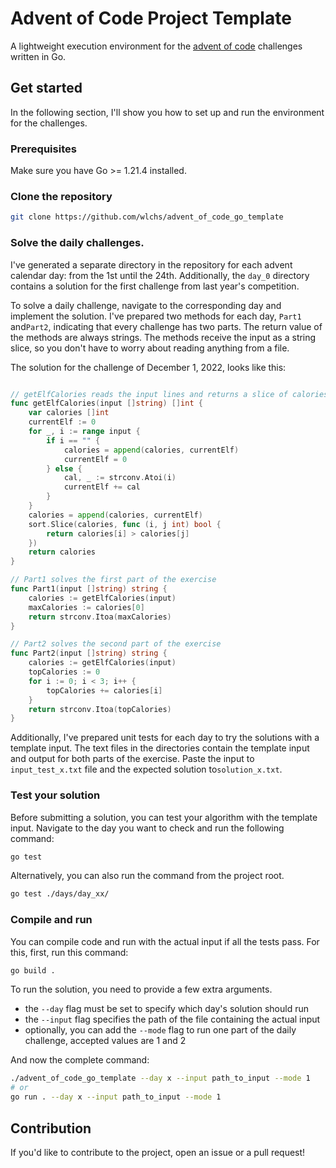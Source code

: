 # Advent of Code Project Template

A lightweight execution environment for the [advent of code](https://adventofcode.com/) challenges written in Go.

## Get started

In the following section, I'll show you how to set up and run the environment for the challenges.

### Prerequisites

Make sure you have Go >= 1.21.4 installed.

### Clone the repository

```sh
git clone https://github.com/wlchs/advent_of_code_go_template
```

### Solve the daily challenges.

I've generated a separate directory in the repository for each advent calendar day: from the 1st until the 24th. Additionally, the `day_0`
directory contains a solution for the first challenge from last year's competition.

To solve a daily challenge, navigate to the corresponding day and implement the solution. I've prepared two methods for each day, `Part1`
and`Part2`, indicating that every challenge has two parts. The return value of the methods are always strings. The methods receive the input
as a string slice, so you don't have to worry about reading anything from a file.

The solution for the challenge of December 1, 2022, looks like this:

```go

// getElfCalories reads the input lines and returns a slice of calories for each elf
func getElfCalories(input []string) []int {
    var calories []int
    currentElf := 0
    for _, i := range input {
        if i == "" {
            calories = append(calories, currentElf)
            currentElf = 0
        } else {
            cal, _ := strconv.Atoi(i)
            currentElf += cal
        }
    }
    calories = append(calories, currentElf)
    sort.Slice(calories, func (i, j int) bool {
        return calories[i] > calories[j]
    })
    return calories
}

// Part1 solves the first part of the exercise
func Part1(input []string) string {
    calories := getElfCalories(input)
    maxCalories := calories[0]
    return strconv.Itoa(maxCalories)
}

// Part2 solves the second part of the exercise
func Part2(input []string) string {
    calories := getElfCalories(input)
    topCalories := 0
    for i := 0; i < 3; i++ {
        topCalories += calories[i]
    }
    return strconv.Itoa(topCalories)
}

```

Additionally, I've prepared unit tests for each day to try the solutions with a template input. The text files in the directories contain
the template input and output for both parts of the exercise. Paste the input to `input_test_x.txt` file and the expected solution
to`solution_x.txt`.

### Test your solution

Before submitting a solution, you can test your algorithm with the template input. Navigate to the day you want to check and run the
following command:

```sh
go test
```

Alternatively, you can also run the command from the project root.

```sh
go test ./days/day_xx/
```

### Compile and run

You can compile code and run with the actual input if all the tests pass. For this, first, run this command:

```sh
go build .
```

To run the solution, you need to provide a few extra arguments.
* the `--day` flag must be set to specify which day's solution should run
* the `--input` flag specifies the path of the file containing the actual input
* optionally, you can add the `--mode` flag to run one part of the daily challenge, accepted values are 1 and 2

And now the complete command:

```sh
./advent_of_code_go_template --day x --input path_to_input --mode 1
# or
go run . --day x --input path_to_input --mode 1
```

## Contribution

If you'd like to contribute to the project, open an issue or a pull request!